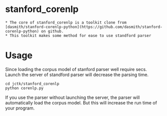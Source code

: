 # stanford_corenlp
    * The core of stanford_corenlp is a toolkit clone from [dasmith/stanford-corenlp-python](https://github.com/dasmith/stanford-corenlp-python) on github.
    * This toolkit makes some method for ease to use standford parser

# Usage
Since loading the corpus model of stanford parser well require secs. Launch the server of standford parser will decrease the parsing time.

    cd jctk/stanford_corenlp
    python corenlp.py

If you use the parser without launching the server, the parser will automatically load the corpus model. But this will increase the run time of your program.

